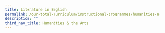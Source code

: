 ```yaml
---
title: Literature in English
permalink: /our-total-curriculum/instructional-programmes/humanities-n-the-arts/literature-in-english
description: ""
third_nav_title: Humanities & the Arts
---
```

